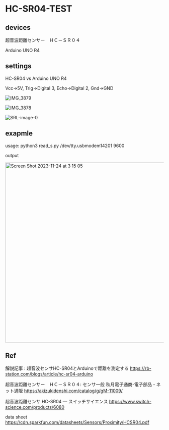# HC-SR04-TEST

## devices

超音波距離センサー　ＨＣ－ＳＲ０４

Arduino UNO R4

## settings

HC-SR04 vs Arduino UNO R4

Vcc->5V, Trig->Digital 3, Echo->Digital 2, Gnd->GND

![IMG_3879](https://github.com/chibaf/HC-SR04-TEST/assets/1296728/9ed3ee93-c735-427f-8585-1fd116201d19)

![IMG_3878](https://github.com/chibaf/HC-SR04-TEST/assets/1296728/a04ca63a-01b8-44de-97dd-5223d99ecea2)

![SRL-image-0](https://github.com/chibaf/HC-SR04-TEST/assets/1296728/a9a189c7-6f9c-4d9c-bf57-2c99c7bce672)

## exapmle

usage: python3 read_s.py /dev/tty.usbmodem14201 9600

output

<img width="570" alt="Screen Shot 2023-11-24 at 3 15 05" src="https://github.com/chibaf/HC-SR04-TEST/assets/1296728/106d436b-7d99-44a7-888e-9c10a9ca4b9a">

## Ref

解説記事 : 超音波センサHC-SR04とArduinoで距離を測定する https://rb-station.com/blogs/article/hc-sr04-arduino

超音波距離センサー　ＨＣ－ＳＲ０４: センサ一般 秋月電子通商-電子部品・ネット通販 https://akizukidenshi.com/catalog/g/gM-11009/

超音波距離センサ HC-SR04 — スイッチサイエンス https://www.switch-science.com/products/6080

data sheet https://cdn.sparkfun.com/datasheets/Sensors/Proximity/HCSR04.pdf

